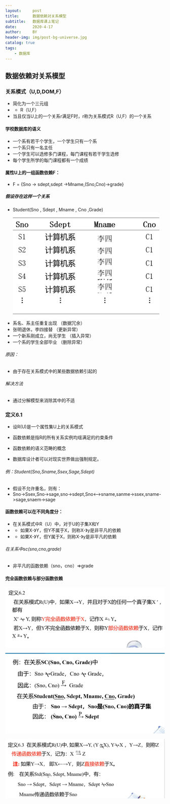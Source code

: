 ```yaml
---
layout:     post
title:      数据依赖对关系模型
subtitle:   数据库课上笔记
date:       2020-4-17
author:     BY
header-img: img/post-bg-universe.jpg
catalog: true
tags:
    - 数据库
---
```

## 数据依赖对关系模型
### 关系模式（U,D,DOM,F）
* 简化为一个三元组
* * R（U,F）
* 当且仅当U上的一个关系r满足F时，r称为关系模式R（U,F）的一个关系

#### 学校数据库的语义
* 一个系有若干个学生，一个学生只有一个系
* 一个系只有一名主任
* 一个学生可以选修多门课程，每门课程有若干学生选修
* 每个学生所学的每门课程都有一个成绩

#### 属性U上的一组函数依赖F：
* F = {Sno -> sdept,sdept ->Mname,(Sno,Cno)->grade}

##### 假设存在这样一个关系
* Student(Sno , Sdept , Mname , Cno ,Grade)
![Alt Text](imgs/04171.png)
* 系名、系主任重复出现 （数据冗余）
* 张明退休，李四接替 （更新异常）
* 一个新系刚成立，尚无学生 （插入异常）
* 一个系的学生全部毕业 （删除异常）
###### 原因：
* 由于存在关系模式中的某些数据依赖引起的
###### 解决方法
* 通过分解模型来消除其中的不适

### 定义6.1
* 设R(U)是一个属性集U上的关系模式

* 函数依赖是指R的所有关系实例均瑶满足的约束条件
* 函数依赖的语义范畴的概念
* 数据库设计者可以对现实世界做出强制规定。

###### 例：Student(Sno,Sname,Ssex,Sage,Sdept)
* 假设不允许重名，则有：
* Sno->Ssex,Sno->sage,sno->sdept,Sno<-->sname,sanme->ssex,sname->sage,snaem->sage

#### 函数依赖可以在不同角度分：
* 在关系模式中R（U）中，对于U的子集X和Y
* * 如果X-》Y，但Y不属于X，则称X-》y是非平凡的依赖
* * 如果X-》Y，但Y属于X，则称X-》y是非平凡的依赖
###### 在关系中sc(sno,cno,grade)
* 非平凡的函数依赖（sno，cno）=>grade

#### 完全函数依赖与部分函数依赖
![Alt Text](imgs/04172.png)

![Alt Text](imgs/04173.png)

![Alt Text](imgs/04174.png)




